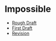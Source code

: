 # Impossible

- [Rough Draft](rough-draft.md)
- [First Draft](first-draft.md)
- [Revision](revision.md)
